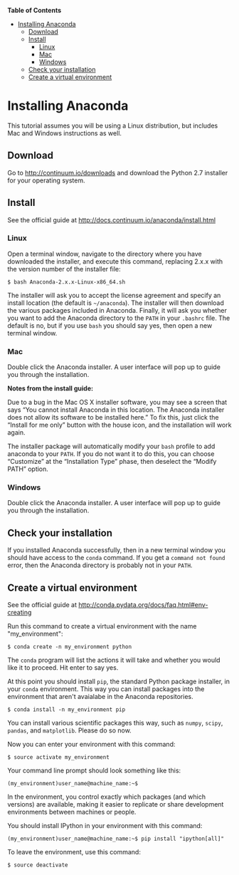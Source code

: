 **Table of Contents**

- [Installing Anaconda](#installing-anaconda)
	- [Download](#download)
	- [Install](#install)
		- [Linux](#linux)
		- [Mac](#mac)
		- [Windows](#windows)
	- [Check your installation](#check-your-installation)
	- [Create a virtual environment](#create-a-virtual-environment)

Installing Anaconda
===================

This tutorial assumes you will be using a Linux distribution, but includes Mac and Windows instructions as well.

## Download

Go to http://continuum.io/downloads and download the Python 2.7 installer for your operating system.

## Install

See the official guide at http://docs.continuum.io/anaconda/install.html

### Linux

Open a terminal window, navigate to the directory where you have downloaded the installer, and execute this command, replacing 2.x.x with the version number of the installer file:

`$ bash Anaconda-2.x.x-Linux-x86_64.sh`

The installer will ask you to accept the license agreement and specify an install location (the default is `~/anaconda`). The installer will then download the various packages included in Anaconda. Finally, it will ask you whether you want to add the Anaconda directory to the `PATH` in your `.bashrc` file. The default is no, but if you use `bash` you should say yes, then open a new terminal window.

### Mac

Double click the Anaconda installer. A user interface will pop up to guide you through the installation.

**Notes from the install guide:**

Due to a bug in the Mac OS X installer software, you may see a screen that says “You cannot install Anaconda in this location. The Anaconda installer does not allow its software to be installed here.” To fix this, just click the “Install for me only” button with the house icon, and the installation will work again.

The installer package will automatically modify your `bash` profile to add anaconda to your `PATH`. If you do not want it to do this, you can choose “Customize” at the “Installation Type” phase, then deselect the “Modify PATH” option.

### Windows

Double click the Anaconda installer. A user interface will pop up to guide you through the installation.

## Check your installation

If you installed Anaconda successfully, then in a new terminal window you should have access to the `conda` command. If you get a `command not found` error, then the Anaconda directory is probably not in your `PATH`.

## Create a virtual environment

See the official guide at http://conda.pydata.org/docs/faq.html#env-creating

Run this command to create a virtual environment with the name "my_environment":

`$ conda create -n my_environment python`

The `conda` program will list the actions it will take and whether you would like it to proceed. Hit enter to say yes.

At this point you should install `pip`, the standard Python package installer, in your `conda` environment. This way you can install packages into the environment that aren't avaialabe in the Anaconda repositories.

`$ conda install -n my_environment pip`

You can install various scientific packages this way, such as `numpy`, `scipy`, `pandas`, and `matplotlib`. Please do so now.

Now you can enter your environment with this command:

`$ source activate my_environment`

Your command line prompt should look something like this:

`(my_environment)user_name@machine_name:~$`

In the environment, you control exactly which packages (and which versions) are available, making it easier to replicate or share development environments between machines or people.

You should install IPython in your environment with this command:

`(my_environment)user_name@machine_name:~$ pip install "ipython[all]"`

To leave the environment, use this command:

`$ source deactivate`
